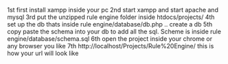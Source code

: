 1st first install xampp inside your pc 
2nd start xampp and start apache and mysql
3rd put the unzipped rule engine folder inside htdocs/projects/
4th set up the db thats inside rule engine/database/db.php .. create a db
5th copy paste the schema into your db to add all the sql. Scheme is inside rule engine/database/schema.sql
6th open the project inside your chrome or any browser you like 
7th http://localhost/Projects/Rule%20Engine/ this is how your url will look like 
